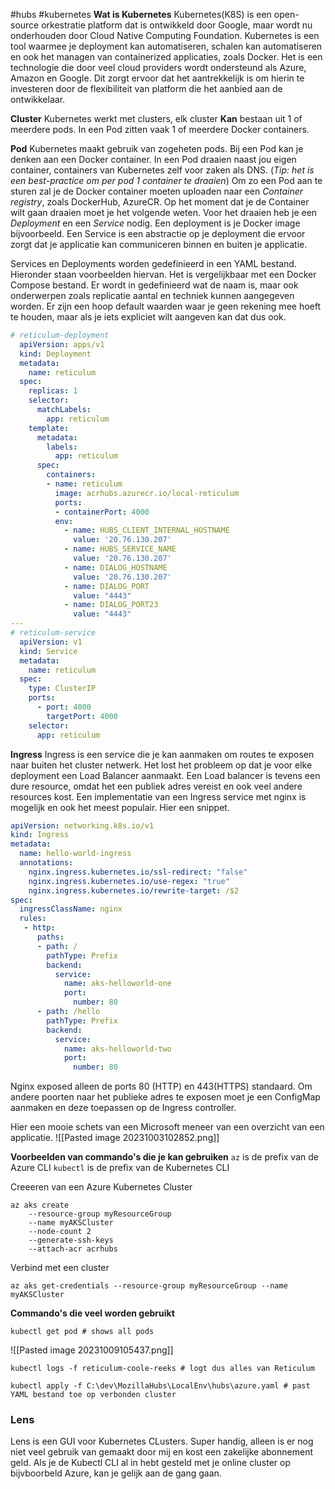 #hubs #kubernetes
**Wat is Kubernetes**
Kubernetes(K8S) is een open-source orkestratie platform dat is ontwikkeld door Google, maar wordt nu onderhouden door Cloud Native Computing Foundation. Kubernetes is een tool waarmee je deployment kan automatiseren, schalen kan automatiseren en ook het managen van containerized applicaties, zoals Docker. Het is een technologie die door veel cloud providers wordt ondersteund als Azure, Amazon en Google. Dit zorgt ervoor dat het aantrekkelijk is om hierin te investeren door de flexibiliteit van platform die het aanbied aan de ontwikkelaar.

**Cluster**
Kubernetes werkt met clusters, elk cluster **Kan** bestaan uit 1 of meerdere pods. In een Pod zitten vaak 1 of meerdere Docker containers. 

**Pod**
Kubernetes maakt gebruik van zogeheten pods. Bij een Pod kan je denken aan een Docker container. In een Pod draaien naast jou eigen container, containers van Kubernetes zelf voor zaken als DNS. (*Tip: het is een best-practice om per pod 1 container te draaien*) Om zo een Pod aan te sturen zal je de Docker container moeten uploaden naar een *Container registry*, zoals DockerHub, AzureCR. Op het moment dat je de Container wilt gaan draaien moet je het volgende weten. Voor het draaien heb je een *Deployment* en een *Service* nodig. Een deployment is je Docker image bijvoorbeeld. Een Service is een abstractie op je deployment die ervoor zorgt dat je applicatie kan communiceren binnen en buiten je applicatie.

Services en Deployments worden gedefinieerd in een YAML bestand. Hieronder staan voorbeelden hiervan. Het is vergelijkbaar met een Docker Compose bestand. Er wordt in gedefinieerd wat de naam is, maar ook onderwerpen zoals replicatie aantal en techniek kunnen aangegeven worden. Er zijn een hoop default waarden waar je geen rekening mee hoeft te houden, maar als je iets expliciet wilt aangeven kan dat dus ook.
``` YAML
# reticulum-deployment
  apiVersion: apps/v1
  kind: Deployment
  metadata:
    name: reticulum
  spec:
    replicas: 1
    selector:
      matchLabels:
        app: reticulum
    template:
      metadata:
        labels:
          app: reticulum
      spec:
        containers:
        - name: reticulum
          image: acrhubs.azurecr.io/local-reticulum
          ports:
          - containerPort: 4000
          env:
            - name: HUBS_CLIENT_INTERNAL_HOSTNAME
              value: '20.76.130.207'
            - name: HUBS_SERVICE_NAME
              value: '20.76.130.207'
            - name: DIALOG_HOSTNAME
              value: '20.76.130.207'
            - name: DIALOG_PORT
              value: "4443"
            - name: DIALOG_PORT23
              value: "4443"
---
# reticulum-service
  apiVersion: v1
  kind: Service
  metadata:
    name: reticulum
  spec:
    type: ClusterIP
    ports:
      - port: 4000
        targetPort: 4000  
    selector:
      app: reticulum
```


**Ingress**
Ingress is een service die je kan aanmaken om routes te exposen naar buiten het cluster netwerk. Het lost het probleem op dat je voor elke deployment een Load Balancer aanmaakt. Een Load balancer is tevens een dure resource, omdat het een publiek adres vereist en ook veel andere resources kost. 
Een implementatie van een Ingress service met nginx is mogelijk en ook het meest populair. Hier een snippet.
``` YAML
apiVersion: networking.k8s.io/v1
kind: Ingress
metadata:
  name: hello-world-ingress
  annotations:
    nginx.ingress.kubernetes.io/ssl-redirect: "false"
    nginx.ingress.kubernetes.io/use-regex: "true"
    nginx.ingress.kubernetes.io/rewrite-target: /$2
spec:
  ingressClassName: nginx
  rules:
   - http:
      paths:
      - path: /
        pathType: Prefix
        backend:
          service:
            name: aks-helloworld-one
            port:
              number: 80
      - path: /hello
        pathType: Prefix
        backend:
          service:
            name: aks-helloworld-two
            port:
              number: 80
```
Nginx exposed alleen de ports 80 (HTTP) en 443(HTTPS) standaard. Om andere poorten naar het publieke adres te exposen moet je een ConfigMap aanmaken en deze toepassen op de Ingress controller. 


Hier een mooie schets van een Microsoft meneer van een overzicht van een applicatie. 
![[Pasted image 20231003102852.png]]



**Voorbeelden van commando's die je kan gebruiken**
`az` is de prefix van de Azure CLI
`kubectl` is de prefix van de Kubernetes CLI

Creeeren van een Azure Kubernetes Cluster
``` shell
az aks create 
    --resource-group myResourceGroup 
    --name myAKSCluster 
    --node-count 2 
    --generate-ssh-keys 
    --attach-acr acrhubs
```
Verbind met een cluster
``` shell
az aks get-credentials --resource-group myResourceGroup --name myAKSCluster
```

**Commando's die veel worden gebruikt**
``` shell
kubectl get pod # shows all pods 
```
![[Pasted image 20231009105437.png]]
``` shell
kubectl logs -f reticulum-coole-reeks # logt dus alles van Reticulum
```
``` shell
kubectl apply -f C:\dev\MozillaHubs\LocalEnv\hubs\azure.yaml # past YAML bestand toe op verbonden cluster
```



### **Lens**
Lens is een GUI voor Kubernetes CLusters. Super handig, alleen is er nog niet veel gebruik van gemaakt door mij en kost een zakelijke abonnement geld. Als je de Kubectl CLI al in hebt gesteld met je online cluster op bijvboorbeld Azure, kan je gelijk aan de gang gaan.